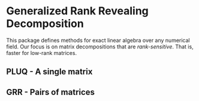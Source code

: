 # Generalized Rank Revealing Decomposition

This package defines methods for exact linear algebra
over any numerical field.
Our focus is on matrix decompositions that are _rank-sensitive_.
That is, faster for low-rank matrices.

## PLUQ - A single matrix

## GRR - Pairs of matrices
